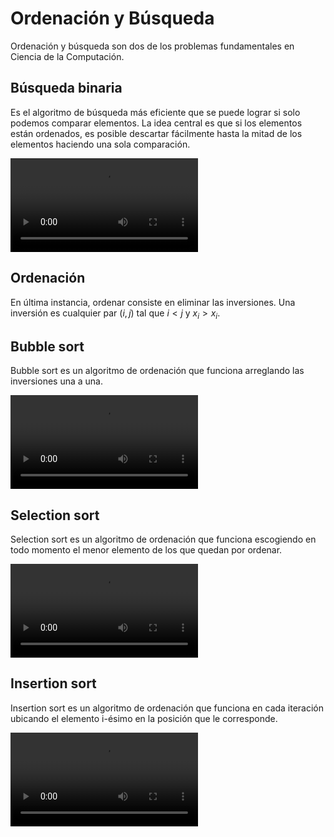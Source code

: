 # Ordenación y Búsqueda

Ordenación y búsqueda son dos de los problemas fundamentales en Ciencia de la Computación.

## Búsqueda binaria

Es el algoritmo de búsqueda más eficiente que se puede lograr si solo podemos comparar elementos.
La idea central es que si los elementos están ordenados, es posible descartar fácilmente hasta la mitad de los elementos haciendo una sola comparación.

<video src="https://user-images.githubusercontent.com/1778204/227745547-07a0d6ac-3d98-4f3f-b461-88864802a2bb.mp4"></video>

## Ordenación

En última instancia, ordenar consiste en eliminar las inversiones. Una inversión es cualquier par $(i,j)$ tal que $i < j$ y $x_i > x_i$.

## Bubble sort

Bubble sort es un algoritmo de ordenación que funciona arreglando las inversiones una a una.

<video src="https://user-images.githubusercontent.com/1778204/227749408-e55a8919-732e-4740-b1e7-2e83657c40cb.mp4"></video>

## Selection sort

Selection sort es un algoritmo de ordenación que funciona escogiendo en todo momento el menor elemento de los que quedan por ordenar.

<video src="https://user-images.githubusercontent.com/1778204/227749806-947e500b-3e7c-4f6b-b257-8b85f0c4dcfd.mp4"></video>

## Insertion sort

Insertion sort es un algoritmo de ordenación que funciona en cada iteración ubicando el elemento i-ésimo en la posición que le corresponde.

<video src="https://user-images.githubusercontent.com/1778204/227750087-57d15a83-6d6f-4310-bb37-9c07a043c3ab.mp4"></video>

